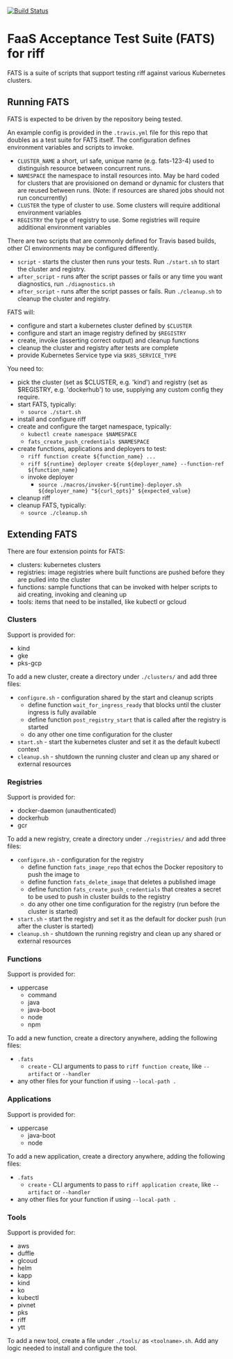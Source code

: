 [![Build Status](https://dev.azure.com/projectriff/projectriff/_apis/build/status/projectriff.fats?branchName=master)](https://dev.azure.com/projectriff/projectriff/_build/latest?definitionId=8&branchName=master)

# FaaS Acceptance Test Suite (FATS) for riff

FATS is a suite of scripts that support testing riff against various Kubernetes clusters.

## Running FATS

FATS is expected to be driven by the repository being tested.

An example config is provided in the `.travis.yml` file for this repo that doubles as a test suite for FATS itself. The configuration defines environment variables and scripts to invoke.

- `CLUSTER_NAME` a short, url safe, unique name (e.g. fats-123-4) used to distinguish resource between concurrent runs.
- `NAMESPACE` the namespace to install resources into. May be hard coded for clusters that are provisioned on demand or dynamic for clusters that are reused between runs. (Note: if resources are shared jobs should not run concurrently)
- `CLUSTER` the type of cluster to use. Some clusters will require additional environment variables
- `REGISTRY` the type of registry to use. Some registries will require additional environment variables

There are two scripts that are commonly defined for Travis based builds, other CI environments may be configured differently.

- `script` - starts the cluster then runs your tests. Run `./start.sh` to start the cluster and registry.
- `after_script` - runs after the script passes or fails or any time you want diagnostics, run `./diagnostics.sh`
- `after_script` - runs after the script passes or fails. Run `./cleanup.sh` to cleanup the cluster and registry.

FATS will:

- configure and start a kubernetes cluster defined by `$CLUSTER`
- configure and start an image registry defined by `$REGISTRY`
- create, invoke (asserting correct output) and cleanup functions
- cleanup the cluster and registry after tests are complete
- provide Kubernetes Service type via `$K8S_SERVICE_TYPE`

You need to:

- pick the cluster (set as $CLUSTER, e.g. 'kind') and registry (set as $REGISTRY, e.g. 'dockerhub') to use, supplying any custom config they require.
- start FATS, typically:
  - `source ./start.sh`
- install and configure riff
- create and configure the target namespace, typically:
  - `kubectl create namespace $NAMESPACE`
  - `fats_create_push_credentials $NAMESPACE`
- create functions, applications and deployers to test:
  - `riff function create ${function_name} ...`
  - `riff ${runtime} deployer create ${deployer_name} --function-ref ${function_name}`
  - invoke deployer
    - `source ./macros/invoker-${runtime}-deployer.sh ${deployer_name} "${curl_opts}" ${expected_value}`
- cleanup riff
- cleanup FATS, typically:
  - `source ./cleanup.sh`


## Extending FATS

There are four extension points for FATS:

- clusters: kubernetes clusters
- registries: image registries where built functions are pushed before they are pulled into the cluster
- functions: sample functions that can be invoked with helper scripts to aid creating, invoking and cleaning up
- tools: items that need to be installed, like kubectl or gcloud

### Clusters

Support is provided for:

- kind
- gke
- pks-gcp

To add a new cluster, create a directory under `./clusters/` and add three files:

- `configure.sh` - configuration shared by the start and cleanup scripts
  - define function `wait_for_ingress_ready` that blocks until the cluster ingress is fully available
  - define function `post_registry_start` that is called after the registry is started
  - do any other one time configuration for the cluster
- `start.sh` - start the kubernetes cluster and set it as the default kubectl context
- `cleanup.sh` - shutdown the running cluster and clean up any shared or external resources

### Registries

Support is provided for:

- docker-daemon (unauthenticated)
- dockerhub
- gcr

To add a new registry, create a directory under `./registries/` and add three files:

- `configure.sh` - configuration for the registry
  - define function `fats_image_repo` that echos the Docker repository to push the image to
  - define function `fats_delete_image` that deletes a published image
  - define function `fats_create_push_credentials` that creates a secret to be used to push in cluster builds to the registry
  - do any other one time configuration for the registry (run before the cluster is started)
- `start.sh` - start the registry and set it as the default for docker push (run after the cluster is started)
- `cleanup.sh` - shutdown the running registry and clean up any shared or external resources

### Functions

Support is provided for:

- uppercase
  - command
  - java
  - java-boot
  - node
  - npm

To add a new function, create a directory anywhere, adding the following files:

- `.fats`
  - `create` - CLI arguments to pass to `riff function create`, like `--artifact` or `--handler`
- any other files for your function if using `--local-path .`

### Applications

Support is provided for:

- uppercase
  - java-boot
  - node

To add a new application, create a directory anywhere, adding the following files:

- `.fats`
  - `create` - CLI arguments to pass to `riff application create`, like `--artifact` or `--handler`
- any other files for your function if using `--local-path .`

### Tools

Support is provided for:

- aws
- duffle
- glcoud
- helm
- kapp
- kind
- ko
- kubectl
- pivnet
- pks
- riff
- ytt

To add a new tool, create a file under `./tools/` as `<toolname>.sh`. Add any logic needed to install and configure the tool.
